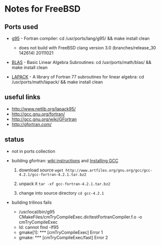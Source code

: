 Notes for FreeBSD
=================

Ports used
----------
- [g95](http://www.freshports.org/lang/g95/) - Fortran compiler: cd /usr/ports/lang/g95/ && make install clean

  - does not build with FreeBSD clang version 3.0 (branches/release_30 142614) 20111021
  
- [BLAS](http://www.freshports.org/math/blas/) - Basic Linear Algebra Subroutines: cd /usr/ports/math/blas/ && make install clean
- [LAPACK](http://www.freshports.org/math/lapack/) - A library of Fortran 77 subroutines for linear algebra: cd /usr/ports/math/lapack/ && make install clean

useful links
------------

- http://www.netlib.org/lapack95/
- http://gcc.gnu.org/fortran/
- http://gcc.gnu.org/wiki/GFortran
- http://gfortran.com/

status
------

- not in ports collection
- building gfortran: [wiki instructions](http://gcc.gnu.org/wiki/GFortranSource) and [Installing GCC](http://gcc.gnu.org/install/)

  1. download source
  ```wget http://www.artfiles.org/gnu.org/gcc/gcc-4.2.1/gcc-fortran-4.2.1.tar.bz2```

  2. unpack it
  ```tar -xf gcc-fortran-4.2.1.tar.bz2```

  3. change into source directory
  ```cd gcc-4.2.1```

- building trilinos fails

  - /usr/local/bin/g95 CMakeFiles/cmTryCompileExec.dir/testFortranCompiler.f.o -o cmTryCompileExec
  - ld: cannot find -lf95
  - gmake[1]: *** [cmTryCompileExec] Error 1
  - gmake: *** [cmTryCompileExec/fast] Error 2
